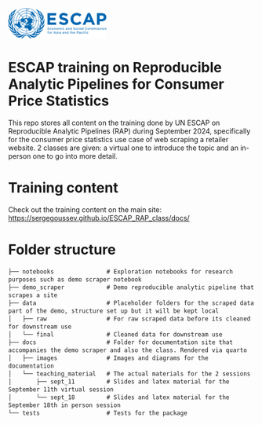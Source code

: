 <img src="docs/images//ESCAP_LOGO_OFFICIAL.png" alt="drawing" width="200"/>

# ESCAP training on Reproducible Analytic Pipelines for Consumer Price Statistics

This repo stores all content on the training done by UN ESCAP on Reproducible Analytic Pipelines (RAP) during September 2024, specifically for the consumer price statistics use case of web scraping a retailer website. 2 classes are given: a virtual one to introduce the topic and an in-person one to go into more detail.

# Training content

Check out the training content on the main site: https://sergegoussev.github.io/ESCAP_RAP_class/docs/

# Folder structure

```
├── notebooks               # Exploration notebooks for research purposes such as demo scraper notebook
├── demo_scraper            # Demo reproducible analytic pipeline that scrapes a site
├── data                    # Placeholder folders for the scraped data part of the demo, structure set up but it will be kept local
│   ├── raw                 # For raw scraped data before its cleaned for downstream use
│   └── final               # Cleaned data for downstream use
├── docs                    # Folder for documentation site that accompanies the demo scraper and also the class. Rendered via quarto
│   ├── images              # Images and diagrams for the documentation
│   └── teaching_material   # The actual materials for the 2 sessions
│       ├── sept_11         # Slides and latex material for the September 11th virtual session
│       └── sept_18         # Slides and latex material for the September 18th in person session
└── tests                   # Tests for the package
```

